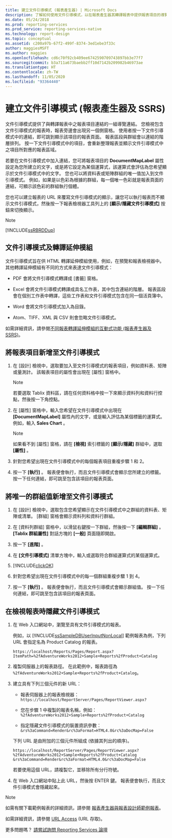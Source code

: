 ```yaml
---
title: 建立文件引導模式 (報表產生器) | Microsoft Docs
description: 了解如何使用文件引導模式，以在報表產生器其轉譯報表中提供報表項目的導覽連結集。
ms.date: 05/24/2018
ms.prod: reporting-services
ms.prod_service: reporting-services-native
ms.technology: report-design
ms.topic: conceptual
ms.assetid: c200a97b-67f2-499f-8374-3ed1ebe3f33c
author: maggiesMSFT
ms.author: maggies
ms.openlocfilehash: cd6c70f92cb409ee6742590709743897bb3e77f7
ms.sourcegitcommit: b3a711a673baebb2ff10d7142b209982b46973ae
ms.translationtype: HT
ms.contentlocale: zh-TW
ms.lasthandoff: 11/05/2020
ms.locfileid: "93364440"
---
```

# <a name="create-a-document-map-report-builder-and-ssrs"></a>建立文件引導模式 (報表產生器及 SSRS)

文件引導模式提供了與轉譯報表中之報表項目連結的一組導覽連結。 您檢視包含文件引導模式的報表時，報表旁邊會出現另一個側窗格。 使用者按一下文件引導模式中的連結，即可跳到顯示該項目的報表頁面。 報表區段與群組會以連結的階層排列。 按一下文件引導模式中的項目，會重新整理報表並顯示文件引導模式中之項目所對應的報表區域。  
  
 若要在文件引導模式中加入連結，您可將報表項目的 **DocumentMapLabel** 屬性設定為您所建立的文字，或是將它設定為某個運算式，該運算式會評估為您希望顯示於文件引導模式中的文字。 您也可以將資料表或矩陣群組的唯一值加入到文件引導模式。 例如，如果是以色彩為根據的群組，每一個唯一色彩就是報表頁面的連結，可顯示該色彩的群組執行個體。  
  
 您也可以建立報表的 URL 來覆寫文件引導模式的顯示，讓您可以執行報表而不顯示文件引導模式，然後按一下報表檢視器工具列上的 **[顯示/隱藏文件引導模式]** 按鈕來切換顯示。  
  
> [!NOTE]  
>  [!INCLUDE[ssRBRDDup](../../includes/ssrbrddup-md.md)]  
  
##  <a name="document-maps-and-rendering-extensions"></a><a name="DocMapRenderExtensions"></a> 文件引導模式及轉譯延伸模組  
 文件引導模式旨在供 HTML 轉譯延伸模組使用，例如，在預覽和報表檢視器中。 其他轉譯延伸模組有不同的方式來表達文件引導模式：  
  
-   PDF 會將文件引導模式轉譯成 [書籤] 窗格。  
  
-   Excel 會將文件引導模式轉譯成具名工作表，其中包含連結的階層。 報表區段會在個別工作表中轉譯，這些工作表和文件引導模式包含在同一個活頁簿中。  
  
-   Word 會將文件引導模式加入為目錄。  
  
-   Atom、TIFF、XML 與 CSV 則會忽略文件引導模式。  
  
 如需詳細資訊，請參閱[不同報表轉譯延伸模組的互動式功能 &#40;報表產生器及 SSRS&#41;](../../reporting-services/report-builder/interactive-functionality-different-report-rendering-extensions.md)。  
  
##  <a name="to-add-a-report-item-to-a-document-map"></a><a name="AddRptItemToMap"></a> 將報表項目新增至文件引導模式  
  
1.  在 [設計] 檢視中，選取要加入至文件引導模式的報表項目，例如資料表、矩陣或量測計。 該報表項目的屬性會出現在 [屬性] 窗格中。  
  
    > [!NOTE]  
    >  若要選取 Tablix 資料區，請在任何資料格中按一下來顯示資料列和資料行控點，然後按一下角控點。  
  
2.  在 [屬性] 窗格中，輸入您希望在文件引導模式中出現在 **[DocumentMapLabel]** 屬性內的文字，或是輸入評估為某個標籤的運算式。 例如，輸入 **Sales Chart** 。  
  
    > [!NOTE]  
    >  如果看不到 [屬性] 窗格，請在 **[檢視]** 索引標籤的 **[顯示/隱藏]** 群組中，選取 **[屬性]** 。  
  
3.  針對您希望出現在文件引導模式中的每個報表項目重複步驟 1 和 2。  
  
4.  按一下 **[執行]** 。 報表便會執行，而且文件引導模式會顯示您所建立的標籤。 按一下任何連結，即可跳至包含該項目的報表頁面。  

  
##  <a name="to-add-unique-group-values-to-a-document-map"></a><a name="AddUniqueValuesToMap"></a> 將唯一的群組值新增至文件引導模式  
  
1.  在 [設計] 檢視中，選取包含您希望顯示在文件引導模式中之群組的資料表、矩陣或清單。 [群組] 窗格會顯示資料列和資料行群組。  
  
2.  在 [資料列群組] 窗格中，以滑鼠右鍵按一下群組，然後按一下 **[編輯群組]** 。 **[Tablix 群組屬性]** 對話方塊的 **[一般]** 頁面隨即開啟。  
  
3.  按一下 **[進階]** 。  
  
4.  在 **[文件引導模式]** 清單方塊中，輸入或選取符合群組運算式的某個運算式。  
  
5.  [!INCLUDE[clickOK](../../includes/clickok-md.md)]  
  
6.  針對您希望出現在文件引導模式中的每一個群組重複步驟 1 到 4。  
  
7.  按一下 **[執行]** 。 報表便會執行，而且文件引導模式會顯示群組值。 按一下任何連結，即可跳至包含該項目的報表頁面。  
  
##  <a name="to-hide-the-document-map-when-you-view-a-report"></a><a name="HideMapWhenViewRpt"></a> 在檢視報表時隱藏文件引導模式  
  
1.  在 Web 入口網站中，瀏覽至具有文件引導模式的報表。  
  
     例如，以 [!INCLUDE[ssSampleDBUserInputNonLocal](../../includes/sssampledbuserinputnonlocal-md.md)] 範例報表為例，下列 URL 會指定名為 Product Catalog 的報表。  
  
    ```  
    https://localhost/Reports/Pages/Report.aspx?ItemPath=%2fAdventureWorks2012+Sample+Reports%2fProduct+Catalog  
    ```  
  
2.  複製伺服器上的報表路徑。 在此範例中，報表路徑為 `%2fAdventureWorks2012+Sample+Reports%2fProduct+Catalog`。  
  
3.  建立具有下列三個元件的新 URL：  
  
    -   報表伺服器上的報表檢視器： `https://localhost/ReportServer/Pages/ReportViewer.aspx?`  
  
    -   您在步驟 1 中複製的報表名稱，例如： `%2fAdventureWorks2012+Sample+Reports%2fProduct+Catalog`  
  
    -   指定隱藏文件引導模式的裝置資訊參數： `&rs%3aCommand=Render&rc%3aFormat=HTML4.0&rc%3aDocMap=False`  
  
     下列 URL 是由附加的三個元件所組成 (依據其列出的順序)。  
  
    ```  
    https://localhost/ReportServer/Pages/ReportViewer.aspx?  
    %2fAdventureWorks2012+Sample+Reports%2fProduct+Catalog  
    &rs%3aCommand=Render&rc%3aFormat=HTML4.0&rc%3aDocMap=False  
    ```  
  
     若要使用這個 URL，請複製它，並移除所有分行符號。  
  
4.  在 Web 入口網站中貼上此 URL，然後按 ENTER 鍵。 報表便會執行，而且文件引導模式會隱藏起來。  
  
> [!NOTE]  
>  如需有關下載範例報表的詳細資訊，請參閱 [報表產生器與報表設計師範例報表](https://social.technet.microsoft.com/wiki/contents/articles/1093.reporting-services-samples-on-codeplex-sql-server-reporting-services-ssrs.aspx)。  
>   
  >  如需詳細資訊，請參閱 [URL Access](../url-access-ssrs.md) (URL 存取)。 


更多問題嗎？ [請嘗試詢問 Reporting Services 論壇](https://go.microsoft.com/fwlink/?LinkId=620231)
